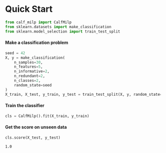 # Quick Start


```python
from calf_milp import CalfMilp
from sklearn.datasets import make_classification
from sklearn.model_selection import train_test_split
```

#### Make a classification problem


```python
seed = 42
X, y = make_classification(
    n_samples=30,
    n_features=5,
    n_informative=2,
    n_redundant=2,
    n_classes=2,
    random_state=seed
)
X_train, X_test, y_train, y_test = train_test_split(X, y, random_state=seed)
```

#### Train the classifier 


```python
cls = CalfMilp().fit(X_train, y_train)
```

#### Get the score on unseen data


```python
cls.score(X_test, y_test)
```




    1.0


